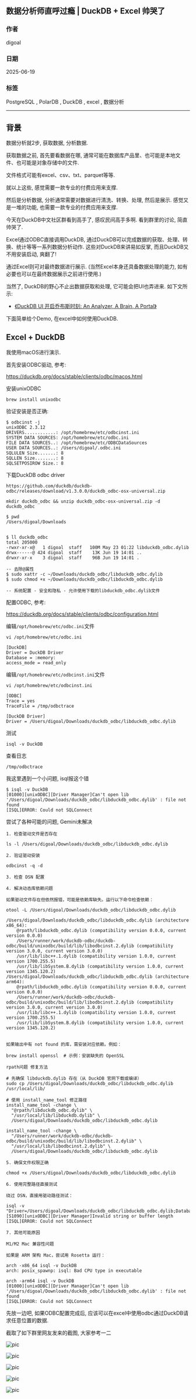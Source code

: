 ## 数据分析师直呼过瘾 | DuckDB + Excel 帅哭了    
              
### 作者              
digoal              
              
### 日期              
2025-06-19             
              
### 标签              
PostgreSQL , PolarDB , DuckDB , excel , 数据分析         
              
----              
              
## 背景     
数据分析就2步, 获取数据, 分析数据.    
  
获取数据之前, 首先要看数据在哪, 通常可能在数据库产品里、也可能是本地文件、也可能是对象存储中的文件.  
  
文件格式可能有excel、csv、txt、parquet等等.  
  
就以上这些, 感觉需要一款专业的付费应用来支撑.    
  
然后是分析数据, 分析通常需要对数据进行清洗、转换、处理, 然后是展示. 感觉又是一堆的功能, 也需要一款专业的付费应用来支撑.   
  
今天在DuckDB中文社区群看到高手了, 感叹民间高手多啊. 看到群里的讨论, 简直帅哭了.    
  
Excel通过ODBC直接调用DuckDB, 通过DuckDB可以完成数据的获取、处理、转换、统计等等一系列数据分析动作. 这些对DuckDB来讲易如反掌, 而且DuckDB又不用安装启动, 爽翻了!  
  
通过Excel则可对最终数据进行展示.  (当然Excel本身还具备数据处理的能力, 如有必要也可以在最终数据展示之前进行使用.)     
  
当然了, DuckDB的野心不止出数据获取和处理, 它可能会把UI也弄进来. 如下文所示:   
- [《DuckDB UI 开启乔布斯时刻: An Analyzer, A Brain, A Portal》](../202503/20250317_07.md)    
  
下面简单给个Demo, 在excel中如何使用DuckDB.    
  
## Excel + DuckDB  
我使用macOS进行演示.    
  
首先安装ODBC驱动, 参考:   
  
https://duckdb.org/docs/stable/clients/odbc/macos.html  
  
安装unixODBC  
```  
brew install unixodbc  
```  
  
验证安装是否正确:  
```  
$ odbcinst -j  
unixODBC 2.3.12  
DRIVERS............: /opt/homebrew/etc/odbcinst.ini  
SYSTEM DATA SOURCES: /opt/homebrew/etc/odbc.ini  
FILE DATA SOURCES..: /opt/homebrew/etc/ODBCDataSources  
USER DATA SOURCES..: /Users/digoal/.odbc.ini  
SQLULEN Size.......: 8  
SQLLEN Size........: 8  
SQLSETPOSIROW Size.: 8  
```  
  
下载DuckDB odbc driver  
```  
https://github.com/duckdb/duckdb-odbc/releases/download/v1.3.0.0/duckdb_odbc-osx-universal.zip  
  
mkdir duckdb_odbc && unzip duckdb_odbc-osx-universal.zip -d duckdb_odbc  
  
$ pwd  
/Users/digoal/Downloads  
  
  
$ ll duckdb_odbc  
total 205000  
-rwxr-xr-x@   1 digoal  staff   100M May 23 01:22 libduckdb_odbc.dylib  
drwx------@ 424 digoal  staff    13K Jun 19 14:01 ..  
drwxr-xr-x    3 digoal  staff    96B Jun 19 14:01 .  
  
-- 去除@属性  
$ sudo xattr -c ~/Downloads/duckdb_odbc/libduckdb_odbc.dylib  
$ sudo chmod +x ~/Downloads/duckdb_odbc/libduckdb_odbc.dylib  
  
-- 系统配置 - 安全和隐私 - 允许使用下载的libduckdb_odbc.dylib文件  
```  
  
配置ODBC, 参考:  
  
https://duckdb.org/docs/stable/clients/odbc/configuration.html  
  
编辑`/opt/homebrew/etc/odbc.ini`文件  
```  
vi /opt/homebrew/etc/odbc.ini  
  
[DuckDB]  
Driver = DuckDB Driver  
Database = :memory:  
access_mode = read_only  
```  
  
编辑`/opt/homebrew/etc/odbcinst.ini`文件  
```  
vi /opt/homebrew/etc/odbcinst.ini  
  
[ODBC]  
Trace = yes  
TraceFile = /tmp/odbctrace  
  
[DuckDB Driver]  
Driver = /Users/digoal/Downloads/duckdb_odbc/libduckdb_odbc.dylib  
```  
  
测试  
```  
isql -v DuckDB  
```  
  
查看日志  
```  
/tmp/odbctrace  
```  
  
我这里遇到一个小问题, isql报这个错  
```  
$ isql -v DuckDB  
[01000][unixODBC][Driver Manager]Can't open lib '/Users/digoal/Downloads/duckdb_odbc/libduckdb_odbc.dylib' : file not found  
[ISQL]ERROR: Could not SQLConnect  
```  
  
尝试了各种可能的问题, Gemini未解决  
```  
1. 检查驱动文件是否存在  
  
ls -l /Users/digoal/Downloads/duckdb_odbc/libduckdb_odbc.dylib  
  
2. 验证驱动安装  
  
odbcinst -q -d  
  
3. 检查 DSN 配置  
  
4. 解决动态库依赖问题  
  
如果驱动文件存在但依然报错，可能是依赖库缺失。运行以下命令检查依赖：  
  
otool -L /Users/digoal/Downloads/duckdb_odbc/libduckdb_odbc.dylib  
  
/Users/digoal/Downloads/duckdb_odbc/libduckdb_odbc.dylib (architecture x86_64):  
	@rpath/libduckdb_odbc.dylib (compatibility version 0.0.0, current version 0.0.0)  
	/Users/runner/work/duckdb-odbc/duckdb-odbc/build/unixodbc/build/lib/libodbcinst.2.dylib (compatibility version 3.0.0, current version 3.0.0)  
	/usr/lib/libc++.1.dylib (compatibility version 1.0.0, current version 1700.255.5)  
	/usr/lib/libSystem.B.dylib (compatibility version 1.0.0, current version 1345.120.2)  
/Users/digoal/Downloads/duckdb_odbc/libduckdb_odbc.dylib (architecture arm64):  
	@rpath/libduckdb_odbc.dylib (compatibility version 0.0.0, current version 0.0.0)  
	/Users/runner/work/duckdb-odbc/duckdb-odbc/build/unixodbc/build/lib/libodbcinst.2.dylib (compatibility version 3.0.0, current version 3.0.0)  
	/usr/lib/libc++.1.dylib (compatibility version 1.0.0, current version 1700.255.5)  
	/usr/lib/libSystem.B.dylib (compatibility version 1.0.0, current version 1345.120.2)  
  
  
如果输出中有 not found 的库，需安装对应依赖。例如：  
  
brew install openssl  # 示例：安装缺失的 OpenSSL  
  
rpath问题 修复方法  
  
# 先确保 libduckdb.dylib 存在（从 DuckDB 官网下载或编译）  
sudo cp /Users/digoal/Downloads/duckdb_odbc/libduckdb_odbc.dylib /usr/local/lib/  
  
# 使用 install_name_tool 修正路径  
install_name_tool -change \
  "@rpath/libduckdb_odbc.dylib" \
  "/usr/local/lib/libduckdb.dylib" \
  /Users/digoal/Downloads/duckdb_odbc/libduckdb_odbc.dylib  
  
install_name_tool -change \
  "/Users/runner/work/duckdb-odbc/duckdb-odbc/build/unixodbc/build/lib/libodbcinst.2.dylib" \
  "/usr/local/lib/libodbcinst.2.dylib" \
  /Users/digoal/Downloads/duckdb_odbc/libduckdb_odbc.dylib  
  
5. 确保文件权限正确  
  
chmod +x /Users/digoal/Downloads/duckdb_odbc/libduckdb_odbc.dylib  
  
6. 使用完整路径直接测试  
  
绕过 DSN，直接用驱动路径测试：  
  
isql -v "Driver=/Users/digoal/Downloads/duckdb_odbc/libduckdb_odbc.dylib;Database=:memory:"  
[S1090][unixODBC][Driver Manager]Invalid string or buffer length  
[ISQL]ERROR: Could not SQLConnect  
  
7. 其他可能原因  
  
M1/M2 Mac 兼容性问题  
  
如果是 ARM 架构 Mac，尝试用 Rosetta 运行：  
  
arch -x86_64 isql -v DuckDB  
arch: posix_spawnp: isql: Bad CPU type in executable  
  
arch -arm64 isql -v DuckDB  
[01000][unixODBC][Driver Manager]Can't open lib '/Users/digoal/Downloads/duckdb_odbc/libduckdb_odbc.dylib' : file not found  
[ISQL]ERROR: Could not SQLConnect  
```  
  
先放一边吧, 如果ODBC配置完成后, 应该可以在excel中使用odbc通过DuckDB请求任意位置的数据.  
  
截取了如下群里网友发来的截图, 大家参考一二  
  
    
![pic](20250619_03_pic_001.jpg)  
  
![pic](20250619_03_pic_002.png)    
    
![pic](20250619_03_pic_003.png)  
  
![pic](20250619_03_pic_004.jpg)  
  
![pic](20250619_03_pic_005.jpg)  
  
    
  
